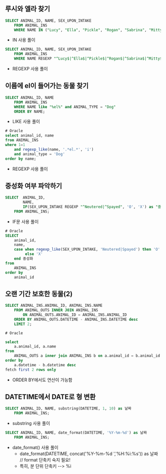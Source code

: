 ## 루시와 엘라 찾기
```sql
SELECT ANIMAL_ID, NAME, SEX_UPON_INTAKE
    FROM ANIMAL_INS
    WHERE NAME IN ("Lucy", "Ella", "Pickle", "Rogan", "Sabrina", "Mitty");
```
* IN 사용 풀이

```sql
SELECT ANIMAL_ID, NAME, SEX_UPON_INTAKE
    FROM ANIMAL_INS
    WHERE NAME REGEXP "^Lucy$|^Ella$|^Pickle$|^Rogan$|^Sabrina$|^Mitty$";
```
* REGEXP 사용 풀이

## 이름에 el이 들어가는 동물 찾기
```sql
SELECT ANIMAL_ID, NAME
    FROM ANIMAL_INS
    WHERE NAME like "%el%" and ANIMAL_TYPE = "Dog"
    ORDER BY NAME;
```
* LIKE 사용 풀이

```sql
# Oracle 
select animal_id, name
from ANIMAL_INS
where 1=1
    and regexp_like(name, '.*el.*', 'i')
    and animal_type = 'Dog'
order by name;
```
* REGEXP 사용 풀이

## 중성화 여부 파악하기

```sql
SELECT  ANIMAL_ID, 
        NAME, 
        IF(SEX_UPON_INTAKE REGEXP "^Neutered|^Spayed", 'O', 'X') as "중성화"
    FROM ANIMAL_INS;
```
* IF문 사용 풀이

```sql
# Oracle
SELECT
    animal_id,
    name,
    case when regexp_like(SEX_UPON_INTAKE, 'Neutered|Spayed') then 'O'
         else 'X' 
    end 중성화
from 
    ANIMAL_INS
order by
    animal_id
```

## 오랜 기간 보호한 동물(2)

```sql
SELECT ANIMAL_INS.ANIMAL_ID, ANIMAL_INS.NAME
    FROM ANIMAL_OUTS INNER JOIN ANIMAL_INS
        ON ANIMAL_OUTS.ANIMAL_ID = ANIMAL_INS.ANIMAL_ID
    ORDER BY ANIMAL_OUTS.DATETIME - ANIMAL_INS.DATETIME desc
    LIMIT 2;
```

```sql
# Oracle

select
    a.animal_id, a.name
from
    ANIMAL_OUTS a inner join ANIMAL_INS b on a.animal_id = b.animal_id
order by 
    a.datetime - b.datetime desc
fetch first 2 rows only
```
* ORDER BY에서도 연산이 가능함

## DATETIME에서 DATE로 형 변환
```sql
SELECT ANIMAL_ID, NAME, substring(DATETIME, 1, 10) as 날짜
    FROM ANIMAL_INS;
```
* substring 사용 풀이

```sql
SELECT ANIMAL_ID, NAME, date_format(DATETIME, '%Y-%m-%d') as 날짜
    FROM ANIMAL_INS;
```
* date_format() 사용 풀이
    * date_format(DATETIME, concat('%Y-%m-%d ','%H:%i:%s')) as 날짜 // format 단축키 숙지 필요! 
    * 특히, 분 단위 단축키 --> %i
